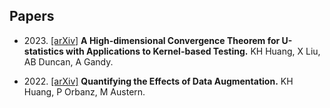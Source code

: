 ## Papers

- 2023\. [[arXiv]](https://arxiv.org/abs/2302.05686) **A High-dimensional Convergence Theorem for U-statistics with Applications to Kernel-based Testing.**
  KH Huang, X Liu, AB Duncan, A Gandy.

- 2022\. [[arXiv]](https://arxiv.org/abs/2202.09134) **Quantifying the Effects of Data Augmentation.** 
  KH Huang, P Orbanz, M Austern.
  
<!-- 
&nbsp;

## Projects prior to PhD

- 2020\. *[Statslab]((http://www.statslab.cam.ac.uk/) and [Computer Laboratory, Cambridge](https://www.cst.cam.ac.uk/)*. I wrote my master essay on a review of the theoretical foundations on neural tangent kernels, examined by [Neil Lawrence](https://inverseprobability.com/) and [Rajen Shah](http://www.statslab.cam.ac.uk/~rds37/).

- 2019\. *[Cambridge Image Analysis Group](http://www.damtp.cam.ac.uk/research/cia/cambridge-image-analysis) and [Statslab, Cambridge](http://www.statslab.cam.ac.uk/)*. I worked on reviewing the Regularisation by Denoising framework in the context of image inverse problems. I was supervised by [Sam Power](https://sites.google.com/view/sp-monte-carlo), [Sebastian Lunz](https://scholar.google.com/citations?user=5I31e7AAAAAJ&hl=fr), and [Carola-Bibiane Schönlieb](http://www.damtp.cam.ac.uk/user/cbs31/Home.html).

- 2019\. *[Hackbridge](https://hackbridge.io/)*. I worked on multi-object 6d vpose prediction from 2d images with [Dominik A. Kloepfer](https://www.linkedin.com/in/dominik-a-kloepfer), supervised by [Nicolai Wojke](https://scholar.google.de/citations?user=i8BCLogAAAAJ&hl=de).

- 2018\. *[Statslab, Cambridge](http://www.statslab.cam.ac.uk/)*. I worked on outlier detection in time series of graphs and extreme value theory, supervised by [Yi Yu](https://warwick.ac.uk/fac/sci/statistics/staff/academic-research/yu/) and [Jenny Wadsworth](https://www.lancaster.ac.uk/~wadswojl/). -->

